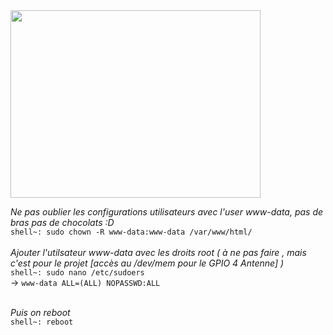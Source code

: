 <img src="https://e7.pngegg.com/pngimages/653/121/png-clipart-preventive-maintenance-company-service-reliability-centered-maintenance-others-miscellaneous-text.png" height="300" width="400">

*Ne pas oublier les configurations utilisateurs avec l'user www-data, pas de bras pas de chocolats :D*<br>
`shell~: sudo chown -R www-data:www-data /var/www/html/`<br>
<br>*Ajouter l'utilsateur www-data avec les droits root ( à ne pas faire , mais c'est pour le projet [accès au /dev/mem pour le GPIO 4 Antenne] )*<br>
`shell~: sudo nano /etc/sudoers` 
<br>    -> `www-data ALL=(ALL) NOPASSWD:ALL`

<br>*Puis on reboot*<br>`shell~: reboot`
